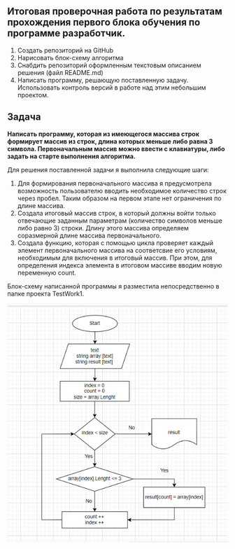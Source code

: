 ## Итоговая проверочная работа по результатам прохождения первого блока обучения по программе разработчик.

1. Создать репозиторий на GitHub
2. Нарисовать блок-схему алгоритма
3. Снабдить репозиторий оформленным текстовым описанием решения (файл README.md)
4. Написать программу, решающую поставленную задачу.
Использовать контроль версий в работе над этим небольшим проектом.

## **Задача**
**Написать программу, которая из имеющегося массива строк формирует массив из строк, длина которых меньше либо равна 3 символа. Первоначальным массив можно ввести с клавиатуры, либо задать на старте выполнения алгоритма.**

Для решения поставленной задачи я выполнила следующие шаги:
1. Для формирования первоначального массива я предусмотрела возможность пользователю вводить необходимое количество строк через пробел. Таким образом на первом этапе нет ограничения по длине массива.
2. Создала итоговый массив строк, в который должны войти только отвечающие заданным параметрам (количество символов меньше либо равно 3) строки. Длину этого массива определяем соразмерной длине массива первоначального.
3. Создала функцию, которая с помощью цикла проверяет каждый элемент первоначального массива на соответсвие его условиям, необходимым для включения в итоговый массив. При этом, для определения индекса элемента в итоговом массиве вводим новую переменную count.

Блок-схему написанной программы я разместила непосредственно в папке проекта TestWork1.

![Блок схема алгоритма решения задачи](блок-схема.png)
